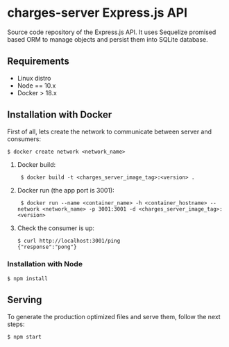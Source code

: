 # charges-server Express.js API

Source code repository of the Express.js API. It uses Sequelize promised based ORM to manage objects and persist them into SQLite database.

## Requirements

- Linux distro
- Node == 10.x
- Docker > 18.x

## Installation with Docker

First of all, lets create the network to communicate between server and consumers:

`$ docker create network <network_name>`

1. Docker build:

	` $ docker build -t <charges_server_image_tag>:<version> .`

2. Docker run (the app port is 3001):

	` $ docker run --name <container_name> -h <container_hostname> --network <network_name> -p 3001:3001 -d <charges_server_image_tag>:<version>`

3. Check the consumer is up:

	```
	$ curl http://localhost:3001/ping
	{"response":"pong"}
	```

### Installation with Node

`$ npm install`

## Serving

To generate the production optimized files and serve them, follow the next steps:

`$ npm start`

